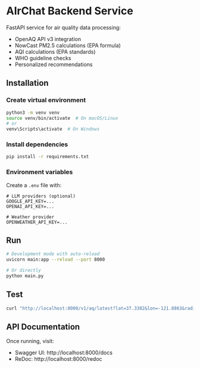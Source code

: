 # AIrChat Backend Service

FastAPI service for air quality data processing:
- OpenAQ API v3 integration
- NowCast PM2.5 calculations (EPA formula)
- AQI calculations (EPA standards)
- WHO guideline checks
- Personalized recommendations

## Installation

### Create virtual environment
```bash
python3 -m venv venv
source venv/bin/activate  # On macOS/Linux
# or
venv\Scripts\activate  # On Windows
```

### Install dependencies
```bash
pip install -r requirements.txt
```

### Environment variables
Create a `.env` file with:

```env
# LLM providers (optional)
GOOGLE_API_KEY=...
OPENAI_API_KEY=...

# Weather provider
OPENWEATHER_API_KEY=...
```

## Run

```bash
# Development mode with auto-reload
uvicorn main:app --reload --port 8000

# Or directly
python main.py
```

## Test

```bash
curl "http://localhost:8000/v1/aq/latest?lat=37.3382&lon=-121.8863&radius=20000"
```

## API Documentation

Once running, visit:
- Swagger UI: http://localhost:8000/docs
- ReDoc: http://localhost:8000/redoc
